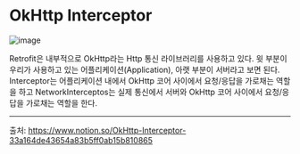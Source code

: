 # OkHttp Interceptor
![image](https://user-images.githubusercontent.com/91411447/161375493-0cc66fce-fe0b-41b4-b612-13618b1f6a7f.png)

Retrofit은 내부적으로 OkHttp라는 Http 통신 라이브러리를 사용하고 있다.
윗 부분이 우리가 사용하고 있는 어플리케이션(Application), 아랫 부분이 서버라고 보면 된다.
Interceptor는 어플리케이션 내에서 OkHttp 코어 사이에서 요청/응답을 가로채는 역할을 하고 NetworkInterceptos는 실제 통신에서 서버와 OkHttp 코어 사이에서 요청/응답을 가로채는 역할을 한다.
***
출처: https://www.notion.so/OkHttp-Interceptor-33a164de43654a83b5ff0ab15b810865
